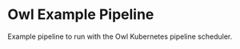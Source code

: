 Owl Example Pipeline
====================

Example pipeline to run with the Owl Kubernetes pipeline scheduler.

